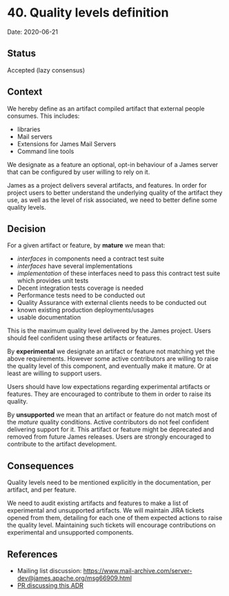 # 40. Quality levels definition

Date: 2020-06-21

## Status

Accepted (lazy consensus)

## Context

We hereby define as an artifact compiled artifact that external people consumes. This includes:

 - libraries
 - Mail servers
 - Extensions for James Mail Servers
 - Command line tools

We designate as a feature an optional, opt-in behaviour of a James server that can be configured by 
user willing to rely on it.

James as a project delivers several artifacts, and features. In order for project users to better
understand the underlying quality of the artifact they use, as well as the level of risk associated,
we need to better define some quality levels.

## Decision

For a given artifact or feature, by **mature** we mean that:

 - *interfaces* in components need a contract test suite
 - *interfaces* have several implementations
 - *implementation* of these interfaces need to pass this contract test suite which provides unit tests
 - Decent integration tests coverage is needed
 - Performance tests need to be conducted out
 - Quality Assurance with external clients needs to be conducted out
 - known existing production deployments/usages
 - usable documentation

This is the maximum quality level delivered by the James project. Users should feel confident using these
artifacts or features.

By **experimental** we designate an artifact or feature not matching yet the above requirements. However some
active contributors are willing to raise the quality level of this component, and eventually make it 
mature. Or at least are willing to support users.

Users should have low expectations regarding experimental artifacts or features. They are encouraged to contribute to them 
in order to raise its quality.

By **unsupported** we mean that an artifact or feature do not match most of the *mature* quality conditions. Active 
contributors do not feel confident delivering support for it. This artifact or feature might be deprecated and 
removed from future James releases. Users are strongly encouraged to contribute to the artifact development.

## Consequences

Quality levels need to be mentioned explicitly in the documentation, per artifact, and per feature.

We need to audit existing artifacts and features to make a list of experimental and unsupported artifacts. We will maintain
JIRA tickets opened from them, detailing for each one of them expected actions to raise the quality level. Maintaining such 
tickets will encourage contributions on experimental and unsupported components.

## References

 - Mailing list discussion: https://www.mail-archive.com/server-dev@james.apache.org/msg66909.html
 - [PR discussing this ADR](https://github.com/apache/james-project/pull/219)